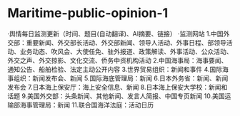 # Maritime-public-opinion-1
·舆情每日监测更新（时间、题目(自动翻译)、AI摘要、链接）
·监测网站
   1.中国外交部：重要新闻、外交部长活动、外交部新闻、领导人活动、外事日程、部领导活动、业务动态、吹风会、大使任免、驻外报道、政策解读、外事活动、公众活动、外交之声、外交掠影、文化交流、侨务中资机构活动
   2.中国海事局：海事要闻、通知公告、船舶检验、法定主动公开内容
   3.世界贸易组织：新闻和事件
   4.国际海事组织：新闻发布会、新闻
   5.国际海底管理局：新闻
   6.日本外务省：新闻、新闻发布会
   7.日本海上保安厅：海上安全信息、新闻
   8.日本海上保安大学校：新闻和话题
   9.美国外交部：头条新闻、其他新闻、发言人简报、中国专页新闻
   10.美国运输部海事管理局：新闻
   11.联合国海洋法庭：活动日历
